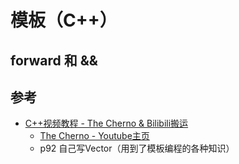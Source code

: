 # 模板（C++）


## forward 和 &&

## 参考
- [C++视频教程 - The Cherno & Bilibili搬运](https://www.bilibili.com/video/BV1oD4y1h7S3)
    - [The Cherno - Youtube主页](https://www.youtube.com/@TheCherno)
    - p92 自己写Vector（用到了模板编程的各种知识）